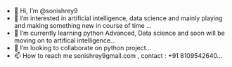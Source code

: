 - 👋 Hi, I’m @sonishrey9
- 👀 I’m interested in artificial intelligence, data science and mainly playing and making something new in course of time ...
- 🌱 I’m currently learning python Advanced, Data science and soon will be moving on to artifical intelligence...
- 💞️ I’m looking to collaborate on python project...
- 📫 How to reach me sonishrey9gmail.com , contact : +91 8109542640...

<!---
sonishrey9/sonishrey9 is a ✨ special ✨ repository because its `README.md` (this file) appears on your GitHub profile.
You can click the Preview link to take a look at your changes.
--->
